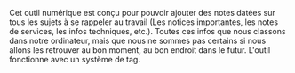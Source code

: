 Cet outil numérique est conçu pour pouvoir ajouter des notes datées sur tous les sujets à se rappeler au travail (Les notices importantes, les notes de services, les infos techniques, etc.).  Toutes ces infos que nous classons dans notre ordinateur, mais que nous ne sommes pas certains si nous allons les retrouver au bon moment, au bon endroit dans le futur. L'outil fonctionne avec un système de tag.